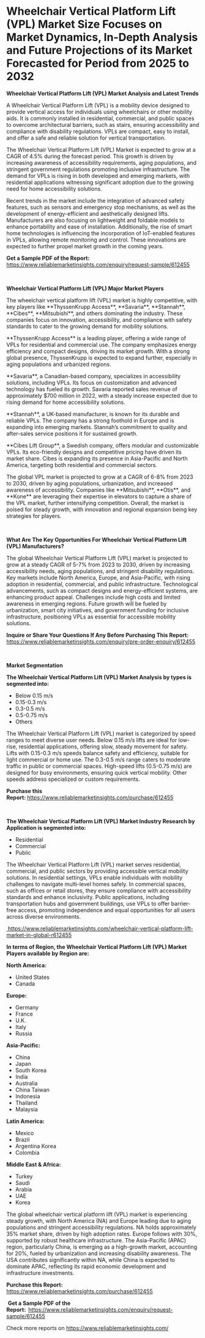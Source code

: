 <p><h1>Wheelchair Vertical Platform Lift (VPL) Market Size Focuses on Market Dynamics, In-Depth Analysis and Future Projections of its Market Forecasted for Period from 2025 to 2032</h1></p><p><strong>Wheelchair Vertical Platform Lift (VPL) Market Analysis and Latest Trends</strong></p>
<p><p>A Wheelchair Vertical Platform Lift (VPL) is a mobility device designed to provide vertical access for individuals using wheelchairs or other mobility aids. It is commonly installed in residential, commercial, and public spaces to overcome architectural barriers, such as stairs, ensuring accessibility and compliance with disability regulations. VPLs are compact, easy to install, and offer a safe and reliable solution for vertical transportation.</p><p>The Wheelchair Vertical Platform Lift (VPL) Market is expected to grow at a CAGR of 4.5% during the forecast period. This growth is driven by increasing awareness of accessibility requirements, aging populations, and stringent government regulations promoting inclusive infrastructure. The demand for VPLs is rising in both developed and emerging markets, with residential applications witnessing significant adoption due to the growing need for home accessibility solutions.</p><p>Recent trends in the market include the integration of advanced safety features, such as sensors and emergency stop mechanisms, as well as the development of energy-efficient and aesthetically designed lifts. Manufacturers are also focusing on lightweight and foldable models to enhance portability and ease of installation. Additionally, the rise of smart home technologies is influencing the incorporation of IoT-enabled features in VPLs, allowing remote monitoring and control. These innovations are expected to further propel market growth in the coming years.</p></p>
<p><strong>Get a Sample PDF of the Report:&nbsp;</strong> <a href="https://www.reliablemarketinsights.com/enquiry/request-sample/612455?utm_campaign=1512&utm_medium=2&utm_source=Github&utm_content=ia&utm_term=20012025&utm_id=wheelchair-vertical-platform-lift-vpl">https://www.reliablemarketinsights.com/enquiry/request-sample/612455</a></p>
<p>&nbsp;</p>
<p><strong>Wheelchair Vertical Platform Lift (VPL) Major Market Players</strong></p>
<p><p>The wheelchair vertical platform lift (VPL) market is highly competitive, with key players like **ThyssenKrupp Access**, **Savaria**, **Stannah**, **Cibes**, **Mitsubishi**, and others dominating the industry. These companies focus on innovation, accessibility, and compliance with safety standards to cater to the growing demand for mobility solutions.</p><p>**ThyssenKrupp Access** is a leading player, offering a wide range of VPLs for residential and commercial use. The company emphasizes energy efficiency and compact designs, driving its market growth. With a strong global presence, ThyssenKrupp is expected to expand further, especially in aging populations and urbanized regions.</p><p>**Savaria**, a Canadian-based company, specializes in accessibility solutions, including VPLs. Its focus on customization and advanced technology has fueled its growth. Savaria reported sales revenue of approximately $700 million in 2022, with a steady increase expected due to rising demand for home accessibility solutions.</p><p>**Stannah**, a UK-based manufacturer, is known for its durable and reliable VPLs. The company has a strong foothold in Europe and is expanding into emerging markets. Stannah’s commitment to quality and after-sales service positions it for sustained growth.</p><p>**Cibes Lift Group**, a Swedish company, offers modular and customizable VPLs. Its eco-friendly designs and competitive pricing have driven its market share. Cibes is expanding its presence in Asia-Pacific and North America, targeting both residential and commercial sectors.</p><p>The global VPL market is projected to grow at a CAGR of 6-8% from 2023 to 2030, driven by aging populations, urbanization, and increased awareness of accessibility. Companies like **Mitsubishi**, **Otis**, and **Kone** are leveraging their expertise in elevators to capture a share of the VPL market, further intensifying competition. Overall, the market is poised for steady growth, with innovation and regional expansion being key strategies for players.</p></p>
<p>&nbsp;</p>
<p><strong>What Are The Key Opportunities For Wheelchair Vertical Platform Lift (VPL) Manufacturers?</strong></p>
<p><p>The global Wheelchair Vertical Platform Lift (VPL) market is projected to grow at a steady CAGR of 5-7% from 2023 to 2030, driven by increasing accessibility needs, aging populations, and stringent disability regulations. Key markets include North America, Europe, and Asia-Pacific, with rising adoption in residential, commercial, and public infrastructure. Technological advancements, such as compact designs and energy-efficient systems, are enhancing product appeal. Challenges include high costs and limited awareness in emerging regions. Future growth will be fueled by urbanization, smart city initiatives, and government funding for inclusive infrastructure, positioning VPLs as essential for accessible mobility solutions.</p></p>
<p><strong>Inquire or Share Your Questions If Any Before Purchasing This Report:</strong> <a href="https://www.reliablemarketinsights.com/enquiry/pre-order-enquiry/612455?utm_campaign=1512&utm_medium=2&utm_source=Github&utm_content=ia&utm_term=20012025&utm_id=wheelchair-vertical-platform-lift-vpl">https://www.reliablemarketinsights.com/enquiry/pre-order-enquiry/612455</a></p>
<p>&nbsp;</p>
<p><strong>Market Segmentation</strong></p>
<p><strong>The Wheelchair Vertical Platform Lift (VPL) Market Analysis by types is segmented into:</strong></p>
<p><ul><li>Below 0.15 m/s</li><li>0.15-0.3 m/s</li><li>0.3-0.5 m/s</li><li>0.5-0.75 m/s</li><li>Others</li></ul></p>
<p><p>The Wheelchair Vertical Platform Lift (VPL) market is categorized by speed ranges to meet diverse user needs. Below 0.15 m/s lifts are ideal for low-rise, residential applications, offering slow, steady movement for safety. Lifts with 0.15-0.3 m/s speeds balance safety and efficiency, suitable for light commercial or home use. The 0.3-0.5 m/s range caters to moderate traffic in public or commercial spaces. High-speed lifts (0.5-0.75 m/s) are designed for busy environments, ensuring quick vertical mobility. Other speeds address specialized or custom requirements.</p></p>
<p><strong>Purchase this Report:&nbsp;</strong><a href="https://www.reliablemarketinsights.com/purchase/612455?utm_campaign=1512&utm_medium=2&utm_source=Github&utm_content=ia&utm_term=20012025&utm_id=wheelchair-vertical-platform-lift-vpl">https://www.reliablemarketinsights.com/purchase/612455</a></p>
<p>&nbsp;</p>
<p><strong>The Wheelchair Vertical Platform Lift (VPL) Market Industry Research by Application is segmented into:</strong></p>
<p><ul><li>Residential</li><li>Commercial</li><li>Public</li></ul></p>
<p><p>The Wheelchair Vertical Platform Lift (VPL) market serves residential, commercial, and public sectors by providing accessible vertical mobility solutions. In residential settings, VPLs enable individuals with mobility challenges to navigate multi-level homes safely. In commercial spaces, such as offices or retail stores, they ensure compliance with accessibility standards and enhance inclusivity. Public applications, including transportation hubs and government buildings, use VPLs to offer barrier-free access, promoting independence and equal opportunities for all users across diverse environments.</p></p>
<p><a href="https://www.reliablemarketinsights.com/wheelchair-vertical-platform-lift-market-in-global-r612455?utm_campaign=1512&utm_medium=2&utm_source=Github&utm_content=ia&utm_term=20012025&utm_id=wheelchair-vertical-platform-lift-vpl">&nbsp;https://www.reliablemarketinsights.com/wheelchair-vertical-platform-lift-market-in-global-r612455</a></p>
<p><strong>In terms of Region, the Wheelchair Vertical Platform Lift (VPL) Market Players available by Region are:</strong></p>
<p>
    <p> <strong> North America: </strong>
        <ul>
            <li>United States</li>
            <li>Canada</li>
        </ul>
        </p> 
    <p> <strong> Europe: </strong>
        <ul>
            <li>Germany</li>
            <li>France</li>
            <li>U.K.</li>
            <li>Italy</li>
            <li>Russia</li>
        </ul>
        </p> 
    <p> <strong> Asia-Pacific: </strong>
        <ul>
            <li>China</li>
            <li>Japan</li>
            <li>South Korea</li>
            <li>India</li>
            <li>Australia</li>
            <li>China Taiwan</li>
            <li>Indonesia</li>
            <li>Thailand</li>
            <li>Malaysia</li>
        </ul>
        </p> 
    <p> <strong> Latin America: </strong>
        <ul>
            <li>Mexico</li>
            <li>Brazil</li>
            <li>Argentina Korea</li>
            <li>Colombia</li>
        </ul>
        </p> 
    <p> <strong> Middle East & Africa: </strong>
        <ul>
            <li>Turkey</li>
            <li>Saudi</li>
            <li>Arabia</li>
            <li>UAE</li>
            <li>Korea</li>
        </ul>
    </p>
    </p>
<p><p>The global wheelchair vertical platform lift (VPL) market is experiencing steady growth, with North America (NA) and Europe leading due to aging populations and stringent accessibility regulations. NA holds approximately 35% market share, driven by high adoption rates. Europe follows with 30%, supported by robust healthcare infrastructure. The Asia-Pacific (APAC) region, particularly China, is emerging as a high-growth market, accounting for 20%, fueled by urbanization and increasing disability awareness. The USA contributes significantly within NA, while China is expected to dominate APAC, reflecting its rapid economic development and infrastructure investments.</p></p>
<p><strong>Purchase this Report: </strong><a href="https://www.reliablemarketinsights.com/purchase/612455?utm_campaign=1512&utm_medium=2&utm_source=Github&utm_content=ia&utm_term=20012025&utm_id=wheelchair-vertical-platform-lift-vpl">https://www.reliablemarketinsights.com/purchase/612455</a></p>
<p>&nbsp;<strong>Get a Sample PDF of the Report:&nbsp;&nbsp;</strong><a href="https://www.reliablemarketinsights.com/enquiry/request-sample/612455?utm_campaign=1512&utm_medium=2&utm_source=Github&utm_content=ia&utm_term=20012025&utm_id=wheelchair-vertical-platform-lift-vpl">https://www.reliablemarketinsights.com/enquiry/request-sample/612455</a></p>
<p><strong></strong></p>
<p>Check more reports on <a href="https://www.reliablemarketinsights.com/?utm_campaign=1512&utm_medium=2&utm_source=Github&utm_content=ia&utm_term=20012025&utm_id=wheelchair-vertical-platform-lift-vpl">https://www.reliablemarketinsights.com/</a></p>